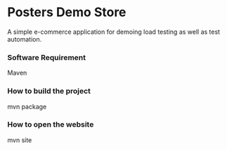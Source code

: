 Posters Demo Store
==================

A simple e-commerce application for demoing load testing as well as test automation.

### Software Requirement

Maven

### How to build the project

mvn package

### How to open the website

mvn site
